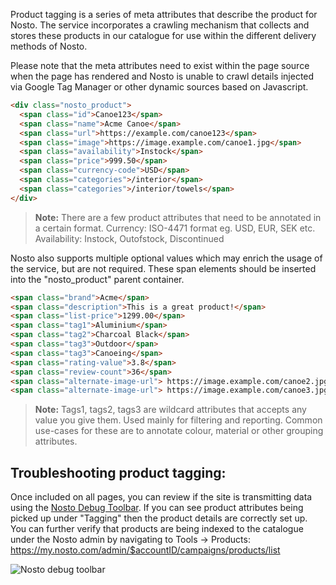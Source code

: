 Product tagging is a series of meta attributes that describe the product for Nosto. The service incorporates a crawling mechanism that collects and stores these products in our catalogue for use within the different delivery methods of Nosto. 

Please note that the meta attributes need to exist within the page source when the page has rendered and Nosto is unable to crawl details injected via Google Tag Manager or other dynamic sources based on Javascript.

```html
<div class="nosto_product"> 
  <span class="id">Canoe123</span>
  <span class="name">Acme Canoe</span>
  <span class="url">https://example.com/canoe123</span>
  <span class="image">https://image.example.com/canoe1.jpg</span>
  <span class="availability">Instock</span>
  <span class="price">999.50</span>
  <span class="currency-code">USD</span>
  <span class="categories">/interior</span>
  <span class="categories">/interior/towels</span>
</div>
```
> **Note:** There are a few product attributes that need to be annotated in a certain format.
> Currency: ISO-4471 format eg. USD, EUR, SEK etc. <br>
> Availability: Instock, Outofstock, Discontinued

Nosto also supports multiple optional values which may enrich the usage of the service, but are not required. These span elements should be inserted into the "nosto_product" parent container.

```html
<span class="brand">Acme</span>
<span class="description">This is a great product!</span>
<span class="list-price">1299.00</span>
<span class="tag1">Aluminium</span>
<span class="tag2">Charcoal Black</span>
<span class="tag3">Outdoor</span>
<span class="tag3">Canoeing</span>
<span class="rating-value">3.8</span>
<span class="review-count">36</span>
<span class="alternate-image-url"> https://image.example.com/canoe2.jpg</span>
<span class="alternate-image-url"> https://image.example.com/canoe3.jpg</span>
```
>**Note:** Tags1, tags2, tags3 are wildcard attributes that accepts any value you give them. Used mainly for filtering and reporting. Common use-cases for these are to annotate colour, material or other grouping attributes.

## Troubleshooting product tagging:
Once included on all pages, you can review if the site is transmitting data using the [Nosto Debug Toolbar](https://help.nosto.com/get-started/guides/how-to-use-the-nosto-debug-toolbar). If you can see product attributes being picked up under "Tagging" then the product details are correctly set up. You can further verify that products are being indexed to the catalogue under the Nosto admin by navigating to Tools → Products: https://my.nosto.com/admin/$accountID/campaigns/products/list

![Nosto debug toolbar](https://nosto-campaign-assets.s3.amazonaws.com/docs.nosto.com/Screen%20Shot%202018-02-28%20at%2012.02.50.png)

 